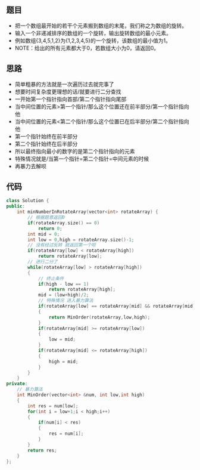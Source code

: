## 题目

- 把一个数组最开始的若干个元素搬到数组的末尾，我们称之为数组的旋转。
- 输入一个非递减排序的数组的一个旋转，输出旋转数组的最小元素。
- 例如数组{3,4,5,1,2}为{1,2,3,4,5}的一个旋转，该数组的最小值为1。
- NOTE：给出的所有元素都大于0，若数组大小为0，请返回0。



## 思路

- 简单粗暴的方法就是一次遍历过去就完事了
- 想要时间复杂度更理想的话/就要进行二分查找
- 一开始第一个指针指向首部/第二个指针指向尾部
- 当中间位置的元素>第一个指针/那么这个位置还在前半部分/第一个指针指向他
- 当中间位置的元素<第二个指针/那么这个位置已在后半部分/第二个指针指向他
- 第一个指针始终在前半部分
- 第二个指针始终在后半部分
- 所以最终指向最小的数字的是第二个指针指向的元素
- 特殊情况就是/当第一个指针=第二个指针=中间元素的时候
- 再暴力去解呗



## 代码

```cpp
class Solution {
public:
    int minNumberInRotateArray(vector<int> rotateArray) {
        // 根据题意返回0
        if(rotateArray.size() == 0)
            return 0;
        int mid = 0;
        int low = 0,high = rotateArray.size()-1;
        // 没有经过反转 就返回第一个呗
        if(rotateArray[low] < rotateArray[high])
            return rotateArray[low];
        // 进行二分了
        while(rotateArray[low] > rotateArray[high])
        {
            // 终止条件
            if(high - low == 1)
                return rotateArray[high];
            mid = (low+high)/2;
            // 特殊情况 进入暴力算法
            if(rotateArray[low] == rotateArray[mid] && rotateArray[mid] == rotateArray[high])
            {
                return MinOrder(rotateArray,low,high);
            }
            if(rotateArray[mid] >= rotateArray[low])
            {
                low = mid;
            }
            if(rotateArray[mid] <= rotateArray[high])
            {
                high = mid;
            }
        }
    }
private:
    // 暴力算法
    int MinOrder(vector<int> &num, int low,int high)
    {
        int res = num[low];
        for(int i = low+1;i < high;i++)
        {
            if(num[i] < res)
            {
                res = num[i];
            }
        }
        return res;
    }
};
```

